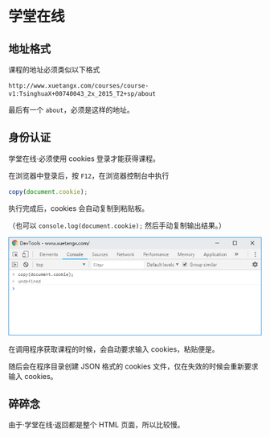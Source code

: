 # 学堂在线

## 地址格式

课程的地址必须类似以下格式

```text
http://www.xuetangx.com/courses/course-v1:TsinghuaX+00740043_2x_2015_T2+sp/about
```

最后有一个 `about`，必须是这样的地址。

## 身份认证

学堂在线·必须使用 cookies 登录才能获得课程。

在浏览器中登录后，按 `F12`，在浏览器控制台中执行

```javascript
copy(document.cookie);
```

执行完成后，cookies 会自动复制到粘贴板。

（也可以 `console.log(document.cookie);` 然后手动复制输出结果。）

![控制台获得 cookies](../images/fw0s59oq.png)

在调用程序获取课程的时候，会自动要求输入 cookies，粘贴便是。

随后会在程序目录创建 JSON 格式的 cookies 文件，仅在失效的时候会重新要求输入 cookies。

## 碎碎念

由于·学堂在线·返回都是整个 HTML 页面，所以比较慢。
